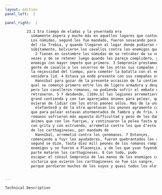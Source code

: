 ```yaml
---
layout: edition
panel_left:  |

panel_right:  |

          23.1 Era tiempo de eladas y la ynvernada era
            súmamente áspera y mucho más en aquellos logares que contornan los Alpes y el Apenino.
            Los númidas, segund les fue mandado, fueron sosacando poco a poco los romanos aquende
            del río Trebia, y quando llegaron al logar donde podieron veer las señas de los suyos
            súbitamente, bolvieron los cavallos contra los enemigos que venían esparzidos.
              2 Tienen en costumbre los númidas de se retraher de su voluntad muchas
            vezes y de se retener luego quando les pareçe complidero, y arremeten de nuevo al
            enemigo con mayor ímpeto que primero. 3 Sempronio prestamente fizo tornar su
            gente de cavallo a los socorros de las otras sus compañas y puso en orden la az, segund
            la neçessidad del tiempo, para cometer la batalla con el enemigo ya antes aparejado a la
            venidera lid. 4 Estava ya ende presente con sus compañas ordenadas
              Hanníbal para gozar de la presente occasión de la contienda, la
            qual se començó primero entre los de ligera armadura y después entre los de cavallo,
            pero los cavalleros romanos, no podiendo sofrir el embate de los enemigos, de ligero se
            retraxeron. 5 Y desdende, [169v,b] las legiones arremetieron con tan
            grand contienda y con tan aparejados ánimos para pelear, que mostraron poder resistir si
            ovieran de lidiar con los otros peones sólos. Mas de la una parte ponían espanto los
              elefantes9 y de la otra apretavan los peones agramente contra los cuerpos
            que para pelear estavan atormentados de fambre y de frío. 6 De manera que los
            romanos sofrieron más aquesta difficultad y peso de los daños çircunstantes con los
            ánimos que con las fuerças, y continuaron la pelea fasta que Magón, salido de la çelada
            con grita y con estruendo, arremetió contra los que d’esto no temieran y la az mediana
            de los carthagineses, por mandado de
              Hanníbal, arremetió contra los çenomanos. 7 Entonçes,
            començando a fuyr los ayudadores, fueron quebrantados los ánimos de los romanos ca,
            segund se dize, fasta diez mill peones de los romanos rompieron por medio de los
            enemigos y se fueron a Plazençia, y de los que yvan fuyendo de las otras compañas, grand
            parte mataron los carthagineses. 8 Con todo, pudo
            escapar el cónsul Sempronio de las manos de los enemigos con soberano peligro, y la
            victoria que ovieron los carthagineses no fue sin sangre,
            porque perdieron muchos de los suyos y quasi todos los elefantes.
        

---
```



    Technical Description
